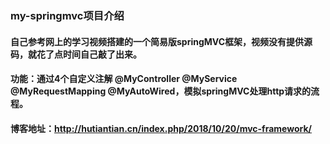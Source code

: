 ### my-springmvc项目介绍



#### 自己参考网上的学习视频搭建的一个简易版springMVC框架，视频没有提供源码，就花了点时间自己敲了出来。
#### 功能：通过4个自定义注解 @MyController @MyService @MyRequestMapping @MyAutoWired，模拟springMVC处理http请求的流程。
#### 博客地址：http://hutiantian.cn/index.php/2018/10/20/mvc-framework/